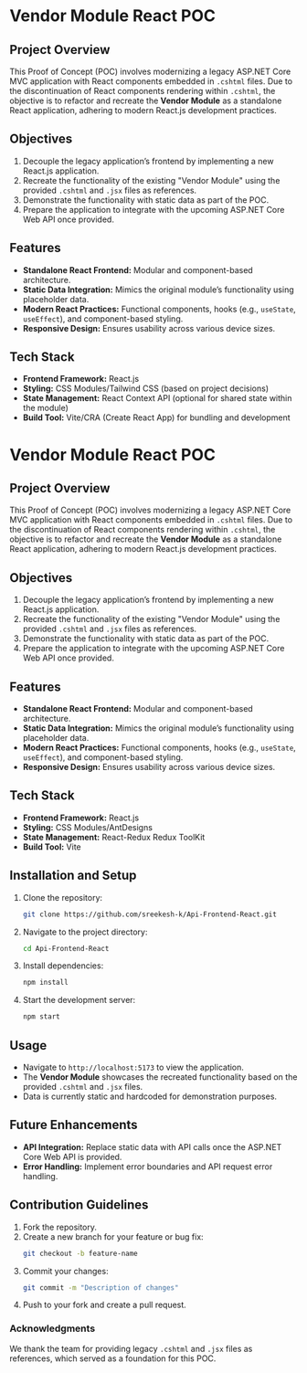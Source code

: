 # Vendor Module React POC

## Project Overview
This Proof of Concept (POC) involves modernizing a legacy ASP.NET Core MVC application with React components embedded in `.cshtml` files. Due to the discontinuation of React components rendering within `.cshtml`, the objective is to refactor and recreate the **Vendor Module** as a standalone React application, adhering to modern React.js development practices.

## Objectives
1. Decouple the legacy application’s frontend by implementing a new React.js application.
2. Recreate the functionality of the existing "Vendor Module" using the provided `.cshtml` and `.jsx` files as references.
3. Demonstrate the functionality with static data as part of the POC.
4. Prepare the application to integrate with the upcoming ASP.NET Core Web API once provided.

## Features
- **Standalone React Frontend:** Modular and component-based architecture.
- **Static Data Integration:** Mimics the original module’s functionality using placeholder data.
- **Modern React Practices:** Functional components, hooks (e.g., `useState`, `useEffect`), and component-based styling.
- **Responsive Design:** Ensures usability across various device sizes.

## Tech Stack
- **Frontend Framework:** React.js
- **Styling:** CSS Modules/Tailwind CSS (based on project decisions)
- **State Management:** React Context API (optional for shared state within the module)
- **Build Tool:** Vite/CRA (Create React App) for bundling and development

# Vendor Module React POC

## Project Overview
This Proof of Concept (POC) involves modernizing a legacy ASP.NET Core MVC application with React components embedded in `.cshtml` files. Due to the discontinuation of React components rendering within `.cshtml`, the objective is to refactor and recreate the **Vendor Module** as a standalone React application, adhering to modern React.js development practices.

## Objectives
1. Decouple the legacy application’s frontend by implementing a new React.js application.
2. Recreate the functionality of the existing "Vendor Module" using the provided `.cshtml` and `.jsx` files as references.
3. Demonstrate the functionality with static data as part of the POC.
4. Prepare the application to integrate with the upcoming ASP.NET Core Web API once provided.

## Features
- **Standalone React Frontend:** Modular and component-based architecture.
- **Static Data Integration:** Mimics the original module’s functionality using placeholder data.
- **Modern React Practices:** Functional components, hooks (e.g., `useState`, `useEffect`), and component-based styling.
- **Responsive Design:** Ensures usability across various device sizes.

## Tech Stack
- **Frontend Framework:** React.js
- **Styling:** CSS Modules/AntDesigns
- **State Management:** React-Redux Redux ToolKit
- **Build Tool:** Vite


## Installation and Setup
1. Clone the repository:
   ```bash
   git clone https://github.com/sreekesh-k/Api-Frontend-React.git
   ```
2. Navigate to the project directory:
   ```bash
   cd Api-Frontend-React
   ```
3. Install dependencies:
   ```bash
   npm install
   ```
4. Start the development server:
   ```bash
   npm start
   ```

## Usage
- Navigate to `http://localhost:5173` to view the application.
- The **Vendor Module** showcases the recreated functionality based on the provided `.cshtml` and `.jsx` files.
- Data is currently static and hardcoded for demonstration purposes.

## Future Enhancements
- **API Integration:** Replace static data with API calls once the ASP.NET Core Web API is provided.
- **Error Handling:** Implement error boundaries and API request error handling.

## Contribution Guidelines
1. Fork the repository.
2. Create a new branch for your feature or bug fix:
   ```bash
   git checkout -b feature-name
   ```
3. Commit your changes:
   ```bash
   git commit -m "Description of changes"
   ```
4. Push to your fork and create a pull request.

### Acknowledgments
We thank the team for providing legacy `.cshtml` and `.jsx` files as references, which served as a foundation for this POC.
